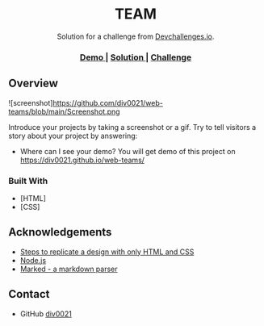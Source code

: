 <!-- Please update value in the {}  -->

<h1 align="center">TEAM</h1>

<div align="center">
   Solution for a challenge from  <a href="http://devchallenges.io" target="_blank">Devchallenges.io</a>.
</div>

<div align="center">
  <h3>
    <a href="https://div0021.github.io/web-teams/">
      Demo
    </a>
    <span> | </span>
    <a href="https://github.com/div0021/web-teams">
      Solution
    </a>
    <span> | </span>
    <a href="https://devchallenges.io/challenges/hhmesazsqgKXrTkYkt0U">
      Challenge
    </a>
  </h3>
</div>



<!-- OVERVIEW -->

## Overview

![screenshot]https://github.com/div0021/web-teams/blob/main/Screenshot.png

Introduce your projects by taking a screenshot or a gif. Try to tell visitors a story about your project by answering:

- Where can I see your demo?
  You will get demo of this project on https://div0021.github.io/web-teams/



### Built With

<!-- This section should list any major frameworks that you built your project using. Here are a few examples.-->

- [HTML]
- [CSS]



## Acknowledgements

<!-- This section should list any articles or add-ons/plugins that helps you to complete the project. This is optional but it will help you in the future. For exmpale -->

- [Steps to replicate a design with only HTML and CSS](https://devchallenges-blogs.web.app/how-to-replicate-design/)
- [Node.js](https://nodejs.org/)
- [Marked - a markdown parser](https://github.com/chjj/marked)

## Contact


- GitHub [div0021](https://github.com/div0021)


